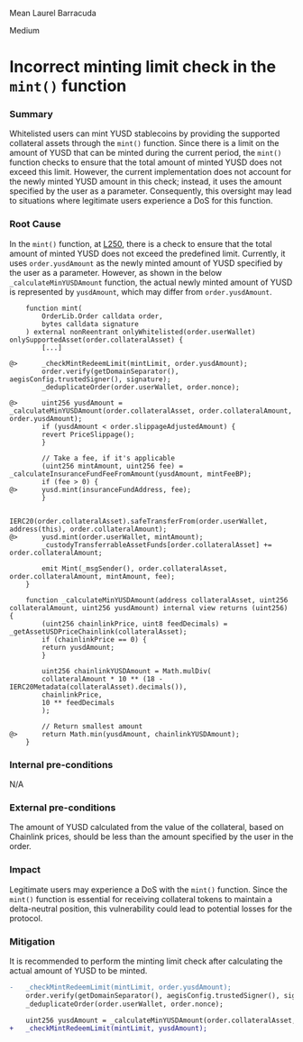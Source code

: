 Mean Laurel Barracuda

Medium

# Incorrect minting limit check in the `mint()` function

### Summary
Whitelisted users can mint YUSD stablecoins by providing the supported collateral assets through the `mint()` function. Since there is a limit on the amount of YUSD that can be minted during the current period, the `mint()` function checks to ensure that the total amount of minted YUSD does not exceed this limit. However, the current implementation does not account for the newly minted YUSD amount in this check; instead, it uses the amount specified by the user as a parameter. Consequently, this oversight may lead to situations where legitimate users experience a DoS for this function.

### Root Cause
In the `mint()` function, at [L250](https://github.com/sherlock-audit/2025-04-aegis-op-grant/blob/4aceb235db96b2299bb95ebf16e83a24f987bf3e/aegis-contracts/contracts/AegisMinting.sol#L250), there is a check to ensure that the total amount of minted YUSD does not exceed the predefined limit. 
Currently, it uses `order.yusdAmount` as the newly minted amount of YUSD specified by the user as a parameter. However, as shown in the below `_calculateMinYUSDAmount` function, the actual newly minted amount of YUSD is represented by `yusdAmount`, which may differ from `order.yusdAmount`.
```solidity
    function mint(
        OrderLib.Order calldata order,
        bytes calldata signature
    ) external nonReentrant onlyWhitelisted(order.userWallet) onlySupportedAsset(order.collateralAsset) {
        [...]

@>      _checkMintRedeemLimit(mintLimit, order.yusdAmount);
        order.verify(getDomainSeparator(), aegisConfig.trustedSigner(), signature);
        _deduplicateOrder(order.userWallet, order.nonce);

@>      uint256 yusdAmount = _calculateMinYUSDAmount(order.collateralAsset, order.collateralAmount, order.yusdAmount);
        if (yusdAmount < order.slippageAdjustedAmount) {
        revert PriceSlippage();
        }

        // Take a fee, if it's applicable
        (uint256 mintAmount, uint256 fee) = _calculateInsuranceFundFeeFromAmount(yusdAmount, mintFeeBP);
        if (fee > 0) {
@>      yusd.mint(insuranceFundAddress, fee);
        }

        IERC20(order.collateralAsset).safeTransferFrom(order.userWallet, address(this), order.collateralAmount);
@>      yusd.mint(order.userWallet, mintAmount);
        _custodyTransferrableAssetFunds[order.collateralAsset] += order.collateralAmount;

        emit Mint(_msgSender(), order.collateralAsset, order.collateralAmount, mintAmount, fee);
    }
```
```solidity
    function _calculateMinYUSDAmount(address collateralAsset, uint256 collateralAmount, uint256 yusdAmount) internal view returns (uint256) {
        (uint256 chainlinkPrice, uint8 feedDecimals) = _getAssetUSDPriceChainlink(collateralAsset);
        if (chainlinkPrice == 0) {
        return yusdAmount;
        }

        uint256 chainlinkYUSDAmount = Math.mulDiv(
        collateralAmount * 10 ** (18 - IERC20Metadata(collateralAsset).decimals()),
        chainlinkPrice,
        10 ** feedDecimals
        );

        // Return smallest amount
@>      return Math.min(yusdAmount, chainlinkYUSDAmount);
    }
```

### Internal pre-conditions
N/A

### External pre-conditions
The amount of YUSD calculated from the value of the collateral, based on Chainlink prices, should be less than the amount specified by the user in the order.

### Impact
Legitimate users may experience a DoS with the `mint()` function. Since the `mint()` function is essential for receiving collateral tokens to maintain a delta-neutral position, this vulnerability could lead to potential losses for the protocol.

### Mitigation
It is recommended to perform the minting limit check after calculating the actual amount of YUSD to be minted.
```diff
-   _checkMintRedeemLimit(mintLimit, order.yusdAmount);
    order.verify(getDomainSeparator(), aegisConfig.trustedSigner(), signature);
    _deduplicateOrder(order.userWallet, order.nonce);

    uint256 yusdAmount = _calculateMinYUSDAmount(order.collateralAsset, order.collateralAmount, order.yusdAmount);
+   _checkMintRedeemLimit(mintLimit, yusdAmount);    
```